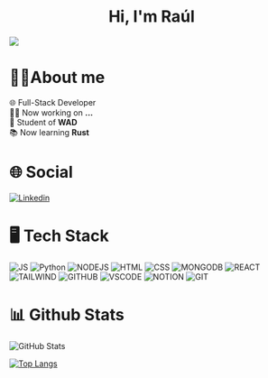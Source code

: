 <div align="center">
<h1 align="center">Hi, I'm Raúl</h1>
</div>
<img src="https://i.imgur.com/bUKMU7K.png">

# 👨‍💻About me
  <div>🌐 Full-Stack Developer</div>
  <div>👷‍♂️ Now working on <b>...</b></div>
  <div>📘 Student of <b>WAD</b></div>
  <div>📚 Now learning <b>Rust</b>


# 🌐 Social
[![Linkedin](https://img.shields.io/badge/Linkedin-1DA1F2?style=for-the-badge&logo=linkedin)](https://linkedin.com/in/raúl-alonso-cuesta-28684527a)

# 🖥️ Tech Stack
![JS](https://img.shields.io/badge/JavaScript-F7DF1E?style=for-the-badge&logo=javascript&logoColor=black)
![Python](https://img.shields.io/badge/Python-3776AB?style=for-the-badge&logo=python&logoColor=white
)
![NODEJS](https://img.shields.io/badge/Node.js-43853D?style=for-the-badge&logo=node.js&logoColor=white)
![HTML](https://img.shields.io/badge/HTML5-E34F26?style=for-the-badge&logo=html5&logoColor=white)
![CSS](https://img.shields.io/badge/CSS3-1572B6?style=for-the-badge&logo=css3&logoColor=white)
![MONGODB](https://img.shields.io/badge/MongoDB-4EA94B?style=for-the-badge&logo=mongodb&logoColor=white
)
![REACT](https://img.shields.io/badge/React-20232A?style=for-the-badge&logo=react&logoColor=61DAFB
)
![TAILWIND](https://img.shields.io/badge/Tailwind_CSS-38B2AC?style=for-the-badge&logo=tailwind-css&logoColor=white)
![GITHUB](https://img.shields.io/badge/GitHub-100000?style=for-the-badge&logo=github&logoColor=whit)
![VSCODE](https://img.shields.io/badge/Visual_Studio_Code-0078D4?style=for-the-badge&logo=visual%20studio%20code&logoColor=white)
![NOTION](https://img.shields.io/badge/Notion-000000?style=for-the-badge&logo=notion&logoColor=white)
![GIT](https://img.shields.io/badge/GIT-E44C30?style=for-the-badge&logo=git&logoColor=white)

# 📊 Github Stats
![GitHub Stats](https://github-readme-stats.vercel.app/api?username=raloonsoc&theme=radical)

[![Top Langs](https://github-readme-stats.vercel.app/api/top-langs/?username=raloonsoc&layout=compact&theme=radical)](https://github.com/anuraghazra/github-readme-stats)
